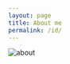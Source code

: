 ```yaml
---
layout: page
title: About me
permalink: /id/
---
```


![about](http://olq9z1vkh.bkt.clouddn.com/weixin.png)
